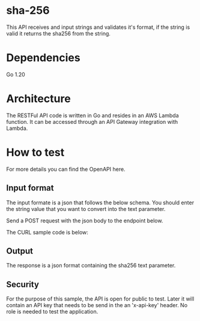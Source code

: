 # sha-256

This API receives and input strings and validates it's format, if the string is valid it returns the sha256 from the string.

# Dependencies
Go 1.20

# Architecture
The RESTFul API code is written in Go and resides in an AWS Lambda function. It can be accessed through an API Gateway integration with Lambda.



# How to test

For more details you can find the OpenAPI here.

## Input format
The input formate is a json that follows the below schema. You should enter the string value that you want to convert into the text parameter.

Send a POST request with the json body to the endpoint below.


The CURL sample code is below:

## Output
The response is a json format containing the sha256 text parameter.

## Security
For the purpose of this sample, the API is open for public to test. Later it will contain an API key that needs to be send in the an 'x-api-key' header.
No role is needed to test the application.